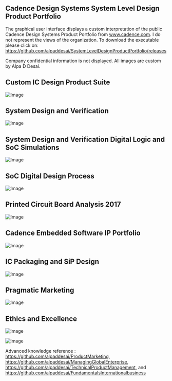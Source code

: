 ## Cadence Design Systems System Level Design Product Portfolio 

The graphical user interface displays a custom interpretation of the public Cadence Design Systems Product Portfolio from www.cadence.com. I do not represent the views of the organization. To download the executable please click on: https://github.com/alpaddesai/SystemLevelDesignProductPortfolio/releases

Company confidential information is not displayed. All images are custom by Alpa D Desai. 

## Custom IC Design Product Suite
![Image](CustomICDesignProductImage.png)

## System Design and Verification
![Image](SystemDesignVerificationImage.png)

## System Design and Verification Digital Logic and SoC Simulations
![Image](DigitalLogicSimulationsImage.png)

## SoC Digital Design Process
![Image](ProductPortfolioSOCDigitalDesign.png)

## Printed Circuit Board Analysis 2017
![Image](PCBImage.png)

## Cadence Embedded Software IP Portfolio
![Image](IPPortfolioImage.png)

## IC Packaging and SiP Design
![Image](ICPackageSiPDesign.png)

## Pragmatic Marketing
![Image](PragmaticMarketingCertificate.jpg)

## Ethics and Excellence
![image](EthicsandExcellence.png)

![image](USCopyrightCertificate.png)

Advanced knowledge reference : https://github.com/alpaddesai/ProductMarketing, https://github.com/alpaddesai/ManagingGlobalEnterprise, https://github.com/alpaddesai/TechnicalProductManagement, and https://github.com/alpaddesai/FundamentalsInternationalbusiness
